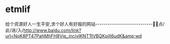 # etmlif
给个资源好人一生平安,求个好人有好报的网站----------------------------🌮🌮点/此/进/入/http://www.baidu.com/link?url=NoK8PT47PahMhFH8Vie_jnciyIKNTTtVBQKpill6udK&amp;wd
